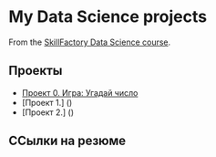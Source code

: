 # My Data Science projects

From the [SkillFactory Data Science course](http://skillfactory.ry/data-scientist).

## Проекты

* [Проект 0. Игра: Угадай число](https://github.com/LILICONDA/sf_data_science/project_0)
* [Проект 1.] ()
* [Проект 2.] ()

## ССылки на резюме
